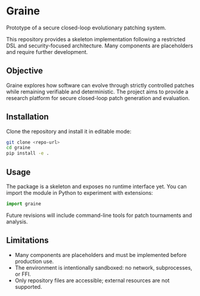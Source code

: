 # Graine

Prototype of a secure closed-loop evolutionary patching system.

This repository provides a skeleton implementation following a restricted DSL
and security-focused architecture. Many components are placeholders and require
further development.

## Objective

Graine explores how software can evolve through strictly controlled patches
while remaining verifiable and deterministic. The project aims to provide a
research platform for secure closed-loop patch generation and evaluation.

## Installation

Clone the repository and install it in editable mode:

```bash
git clone <repo-url>
cd graine
pip install -e .
```

## Usage

The package is a skeleton and exposes no runtime interface yet. You can import
the module in Python to experiment with extensions:

```python
import graine
```

Future revisions will include command-line tools for patch tournaments and
analysis.

## Limitations

- Many components are placeholders and must be implemented before production
  use.
- The environment is intentionally sandboxed: no network, subprocesses, or FFI.
- Only repository files are accessible; external resources are not supported.
